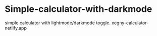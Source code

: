 # Simple-calculator-with-darkmode
simple calculator with lightmode/darkmode toggle.
xegny-calculator-netlify.app
